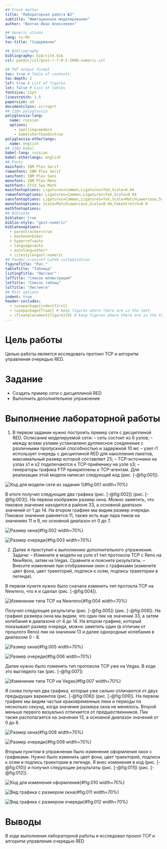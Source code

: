 ```yaml
---
## Front matter
title: "Лабораторная работа №2"
subtitle: "Имитационное моделирование"
author: "Волгин Иван Алексеевич"

## Generic otions
lang: ru-RU
toc-title: "Содержание"

## Bibliography
bibliography: bib/cite.bib
csl: pandoc/csl/gost-r-7-0-5-2008-numeric.csl

## Pdf output format
toc: true # Table of contents
toc-depth: 2
lof: true # List of figures
lot: false # List of tables
fontsize: 12pt
linestretch: 1.5
papersize: a4
documentclass: scrreprt
## I18n polyglossia
polyglossia-lang:
  name: russian
  options:
	- spelling=modern
	- babelshorthands=true
polyglossia-otherlangs:
  name: english
## I18n babel
babel-lang: russian
babel-otherlangs: english
## Fonts
mainfont: IBM Plex Serif
romanfont: IBM Plex Serif
sansfont: IBM Plex Sans
monofont: IBM Plex Mono
mathfont: STIX Two Math
mainfontoptions: Ligatures=Common,Ligatures=TeX,Scale=0.94
romanfontoptions: Ligatures=Common,Ligatures=TeX,Scale=0.94
sansfontoptions: Ligatures=Common,Ligatures=TeX,Scale=MatchLowercase,Scale=0.94
monofontoptions: Scale=MatchLowercase,Scale=0.94,FakeStretch=0.9
mathfontoptions:
## Biblatex
biblatex: true
biblio-style: "gost-numeric"
biblatexoptions:
  - parentracker=true
  - backend=biber
  - hyperref=auto
  - language=auto
  - autolang=other*
  - citestyle=gost-numeric
## Pandoc-crossref LaTeX customization
figureTitle: "Рис."
tableTitle: "Таблица"
listingTitle: "Листинг"
lofTitle: "Список иллюстраций"
lotTitle: "Список таблиц"
lolTitle: "Листинги"
## Misc options
indent: true
header-includes:
  - \usepackage{indentfirst}
  - \usepackage{float} # keep figures where there are in the text
  - \floatplacement{figure}{H} # keep figures where there are in the text
---
```


# Цель работы

Целью работы является исследовать протокл TCP и алгоритм управления очередью RED.

# Задание

- Создать пример сети с дисциплиной RED
- Выполнить дополнительное упражнение

# Выполнение лабораторной работы

1. В первом задании нужно построить пример сети с дисциплиной RED. Осписание моделируемой сети: 
– сеть состоит из 6 узлов;
– между всеми узлами установлено дуплексное соединение с различными пропускной способностью и задержкой 10 мс
– узел r1 использует очередь с дисциплиной RED для накопления пакетов, максимальный размер которой составляет 25;
– TCP-источники на узлах s1 и s2 подключаются к TCP-приёмнику на узле s3;
– генераторы трафика FTP прикреплены к TCP-агентам.
Для реализации этой модели написал следующий код (рис. [-@fig:001]).

![Код для модели сети из задания 1](image/1.png){#fig:001 width=70%}

В итоге получил следующие два графика (рис. [-@fig:002]) (рис. [-@fig:003]). На первом изображен размер окна. Можно заметить, что пиковое значение находится в районе 33, а основной диапазон значений от 1 до 14. На втором графике мы видим размер очереди. Пиковое значение равняется 11, также есть еще пара пиков на значениях 11 и 9, но основной диапазон от 0 до 7.

![Размер окна](image/2.png){#fig:002 width=70%}

![Размер очереди](image/3.png){#fig:003 width=70%}

2. Далее я приступил к выполнению дополнительного упражнения. Задачи:
– Измените в модели на узле s1 тип протокола TCP с Reno на NewReno, затем на Vegas. Сравните и поясните результаты.
– Внесите изменения при отображении окон с графиками (измените цвет фона, цвет траекторий, подписи к осям, подпись траектории в легенде).

В первом пункте нужно было сначала изменить тип протокла TCP на Newreno, что я и сделал (рис. [-@fig:004]).

![Изменение типа TCP на Newreno](image/4.png){#fig:004 width=70%}

Получил следующие результаты (рис. [-@fig:005]) (рис. [-@fig:006]). На графике размера окна мы видим, что один пик на значении 33, а затем колебания в диапазоне от 4 до 14. На втором графике, который показывает размер очереди, можно заметить один (в отличии от прошлого Reno) пик на значении 13 и далее однородные колебания в диапазоне 0 - 8.

![Размер окна](image/5.png){#fig:005 width=70%}

![Размер очереди](image/6.png){#fig:006 width=70%}

Далее нужно было поменять тип протокола TCP уже на Vegas. В коде это выглядело так (рис. [-@fig:007])

![Изменение типа TCP на Vegas](image/7.png){#fig:007 width=70%}

Я снова получил два графика, которые уже сильно отличаются от двух предыдущих вариантов (рис. [-@fig:008]) (рис. [-@fig:009]). На первом графике мы видим частые краковременные пики и периоды по несколько секунд, когда значение размера окна не менялось. Второй меньше первого визуально отличается от предшественников. Пик также располагается на значении 13, а основной диапазон значений от 0 до 8.

![Размер окна](image/8.png){#fig:008 width=70%}

![Размер очереди](image/9.png){#fig:009 width=70%}

Вторым пунктом в упражнении было изменение оформления окон с графиками. Нужно было изменить цвет фона, цвет траекторий, подписи к осям и подпись траектории в легенде. Я внес изменения в код (рис. [-@fig:010]) и получил следующие результаты (рис. [-@fig:011]) (рис. [-@fig:012]).

![Код для изменения оформления](image/10.png){#fig:010 width=70%}

![Вид графика с размером окна](image/11.png){#fig:011 width=70%}

![Вид графика с размером очереди](image/12.png){#fig:012 width=70%}

# Выводы

В ходе выполнения лабораторной работы я исследовал прокол TCP и алгоритм управления очередью RED

